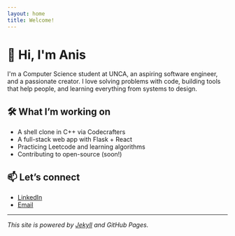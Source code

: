 ```yaml
---
layout: home
title: Welcome!
---
```

# 👋 Hi, I'm Anis

I'm a Computer Science student at UNCA, an aspiring software engineer, and a passionate creator.
I love solving problems with code, building tools that help people, and learning everything from systems to design.

## 🛠 What I’m working on

- A shell clone in C++ via Codecrafters  
- A full-stack web app with Flask + React  
- Practicing Leetcode and learning algorithms  
- Contributing to open-source (soon!)

## 📫 Let’s connect

- [LinkedIn](https://www.linkedin.com/in/anisgolriz/)
- [Email](mailto:anisgolriz714@gmail.com)

---

_This site is powered by [Jekyll](https://jekyllrb.com) and GitHub Pages._

